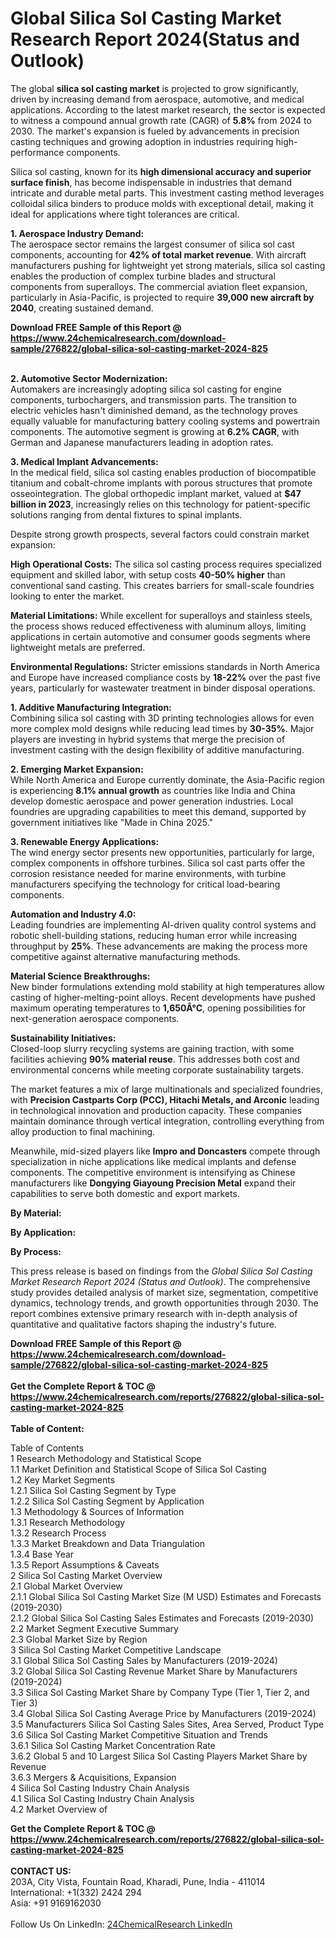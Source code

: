 <h1>Global Silica Sol Casting Market Research Report 2024(Status and Outlook)</h1><p>The global <strong>silica sol casting market</strong> is projected to grow significantly, driven by increasing demand from aerospace, automotive, and medical applications. According to the latest market research, the sector is expected to witness a compound annual growth rate (CAGR) of <strong>5.8%</strong> from 2024 to 2030. The market's expansion is fueled by advancements in precision casting techniques and growing adoption in industries requiring high-performance components.</p><p>Silica sol casting, known for its <strong>high dimensional accuracy and superior surface finish</strong>, has become indispensable in industries that demand intricate and durable metal parts. This investment casting method leverages colloidal silica binders to produce molds with exceptional detail, making it ideal for applications where tight tolerances are critical.</p><p><strong>1. Aerospace Industry Demand:</strong><br>
The aerospace sector remains the largest consumer of silica sol cast components, accounting for <strong>42% of total market revenue</strong>. With aircraft manufacturers pushing for lightweight yet strong materials, silica sol casting enables the production of complex turbine blades and structural components from superalloys. The commercial aviation fleet expansion, particularly in Asia-Pacific, is projected to require <strong>39,000 new aircraft by 2040</strong>, creating sustained demand.</p><div><b>Download FREE Sample of this Report @ 
            <a href="https://www.24chemicalresearch.com/download-sample/276822/global-silica-sol-casting-market-2024-825">
            https://www.24chemicalresearch.com/download-sample/276822/global-silica-sol-casting-market-2024-825</a></b></div><br><p><strong>2. Automotive Sector Modernization:</strong><br>
Automakers are increasingly adopting silica sol casting for engine components, turbochargers, and transmission parts. The transition to electric vehicles hasn't diminished demand, as the technology proves equally valuable for manufacturing battery cooling systems and powertrain components. The automotive segment is growing at <strong>6.2% CAGR</strong>, with German and Japanese manufacturers leading in adoption rates.</p><p><strong>3. Medical Implant Advancements:</strong><br>
In the medical field, silica sol casting enables production of biocompatible titanium and cobalt-chrome implants with porous structures that promote osseointegration. The global orthopedic implant market, valued at <strong>$47 billion in 2023</strong>, increasingly relies on this technology for patient-specific solutions ranging from dental fixtures to spinal implants.</p><p>Despite strong growth prospects, several factors could constrain market expansion:</p><p><strong>High Operational Costs:</strong> The silica sol casting process requires specialized equipment and skilled labor, with setup costs <strong>40-50% higher</strong> than conventional sand casting. This creates barriers for small-scale foundries looking to enter the market.</p><p><strong>Material Limitations:</strong> While excellent for superalloys and stainless steels, the process shows reduced effectiveness with aluminum alloys, limiting applications in certain automotive and consumer goods segments where lightweight metals are preferred.</p><p><strong>Environmental Regulations:</strong> Stricter emissions standards in North America and Europe have increased compliance costs by <strong>18-22%</strong> over the past five years, particularly for wastewater treatment in binder disposal operations.</p><p><strong>1. Additive Manufacturing Integration:</strong><br>
Combining silica sol casting with 3D printing technologies allows for even more complex mold designs while reducing lead times by <strong>30-35%</strong>. Major players are investing in hybrid systems that merge the precision of investment casting with the design flexibility of additive manufacturing.</p><p><strong>2. Emerging Market Expansion:</strong><br>
While North America and Europe currently dominate, the Asia-Pacific region is experiencing <strong>8.1% annual growth</strong> as countries like India and China develop domestic aerospace and power generation industries. Local foundries are upgrading capabilities to meet this demand, supported by government initiatives like "Made in China 2025."</p><p><strong>3. Renewable Energy Applications:</strong><br>
The wind energy sector presents new opportunities, particularly for large, complex components in offshore turbines. Silica sol cast parts offer the corrosion resistance needed for marine environments, with turbine manufacturers specifying the technology for critical load-bearing components.</p><p><strong>Automation and Industry 4.0:</strong><br>
	Leading foundries are implementing AI-driven quality control systems and robotic shell-building stations, reducing human error while increasing throughput by <strong>25%</strong>. These advancements are making the process more competitive against alternative manufacturing methods.</p><p><strong>Material Science Breakthroughs:</strong><br>
	New binder formulations extending mold stability at high temperatures allow casting of higher-melting-point alloys. Recent developments have pushed maximum operating temperatures to <strong>1,650Â°C</strong>, opening possibilities for next-generation aerospace components.</p><p><strong>Sustainability Initiatives:</strong><br>
	Closed-loop slurry recycling systems are gaining traction, with some facilities achieving <strong>90% material reuse</strong>. This addresses both cost and environmental concerns while meeting corporate sustainability targets.</p><p>The market features a mix of large multinationals and specialized foundries, with <strong>Precision Castparts Corp (PCC), Hitachi Metals, and Arconic</strong> leading in technological innovation and production capacity. These companies maintain dominance through vertical integration, controlling everything from alloy production to final machining.</p><p>Meanwhile, mid-sized players like <strong>Impro and Doncasters</strong> compete through specialization in niche applications like medical implants and defense components. The competitive environment is intensifying as Chinese manufacturers like <strong>Dongying Giayoung Precision Metal</strong> expand their capabilities to serve both domestic and export markets.</p><p><strong>By Material:</strong></p><p><strong>By Application:</strong></p><p><strong>By Process:</strong></p><p>This press release is based on findings from the <em>Global Silica Sol Casting Market Research Report 2024 (Status and Outlook)</em>. The comprehensive study provides detailed analysis of market size, segmentation, competitive dynamics, technology trends, and growth opportunities through 2030. The report combines extensive primary research with in-depth analysis of quantitative and qualitative factors shaping the industry's future.</p><div><b>Download FREE Sample of this Report @ 
            <a href="https://www.24chemicalresearch.com/download-sample/276822/global-silica-sol-casting-market-2024-825">
            https://www.24chemicalresearch.com/download-sample/276822/global-silica-sol-casting-market-2024-825</a></b></div><br><div><b>Get the Complete Report & TOC @ 
            <a href="https://www.24chemicalresearch.com/reports/276822/global-silica-sol-casting-market-2024-825">
            https://www.24chemicalresearch.com/reports/276822/global-silica-sol-casting-market-2024-825</a></b></div><br>
            <b>Table of Content:</b><p>Table of Contents<br />
1 Research Methodology and Statistical Scope<br />
1.1 Market Definition and Statistical Scope of Silica Sol Casting<br />
1.2 Key Market Segments<br />
1.2.1 Silica Sol Casting Segment by Type<br />
1.2.2 Silica Sol Casting Segment by Application<br />
1.3 Methodology & Sources of Information<br />
1.3.1 Research Methodology<br />
1.3.2 Research Process<br />
1.3.3 Market Breakdown and Data Triangulation<br />
1.3.4 Base Year<br />
1.3.5 Report Assumptions & Caveats<br />
2 Silica Sol Casting Market Overview<br />
2.1 Global Market Overview<br />
2.1.1 Global Silica Sol Casting Market Size (M USD) Estimates and Forecasts (2019-2030)<br />
2.1.2 Global Silica Sol Casting Sales Estimates and Forecasts (2019-2030)<br />
2.2 Market Segment Executive Summary<br />
2.3 Global Market Size by Region<br />
3 Silica Sol Casting Market Competitive Landscape<br />
3.1 Global Silica Sol Casting Sales by Manufacturers (2019-2024)<br />
3.2 Global Silica Sol Casting Revenue Market Share by Manufacturers (2019-2024)<br />
3.3 Silica Sol Casting Market Share by Company Type (Tier 1, Tier 2, and Tier 3)<br />
3.4 Global Silica Sol Casting Average Price by Manufacturers (2019-2024)<br />
3.5 Manufacturers Silica Sol Casting Sales Sites, Area Served, Product Type<br />
3.6 Silica Sol Casting Market Competitive Situation and Trends<br />
3.6.1 Silica Sol Casting Market Concentration Rate<br />
3.6.2 Global 5 and 10 Largest Silica Sol Casting Players Market Share by Revenue<br />
3.6.3 Mergers & Acquisitions, Expansion<br />
4 Silica Sol Casting Industry Chain Analysis<br />
4.1 Silica Sol Casting Industry Chain Analysis<br />
4.2 Market Overview of</p><div><b>Get the Complete Report & TOC @ 
            <a href="https://www.24chemicalresearch.com/reports/276822/global-silica-sol-casting-market-2024-825">
            https://www.24chemicalresearch.com/reports/276822/global-silica-sol-casting-market-2024-825</a></b></div><br><b>CONTACT US:</b><br>
            203A, City Vista, Fountain Road, Kharadi, Pune, India - 411014<br>
            International: +1(332) 2424 294<br>
            Asia: +91 9169162030 <br><br>
            Follow Us On LinkedIn: <a href="https://www.linkedin.com/company/24chemicalresearch/">24ChemicalResearch LinkedIn</a>